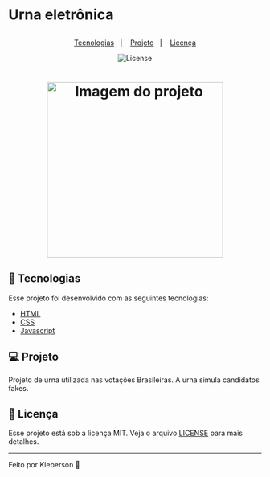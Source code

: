 # Urna eletrônica 
##

<p align="center">     
  <a href="#-tecnologias">Tecnologias</a>&nbsp;&nbsp;&nbsp;|&nbsp;&nbsp;&nbsp;  
  <a href="#-projeto">Projeto</a>&nbsp;&nbsp;&nbsp;|&nbsp;&nbsp;&nbsp;  
  <a href="#memo-licença">Licença</a>        
</p>

<p align="center">
  <img alt="License" src="https://img.shields.io/static/v1?label=license&message=MIT&color=15C3D6&labelColor=000000">
</p>              

<h1 align="center">
    <img src="https://raw.githubusercontent.com/Klebervini49/klebervini49.github.io/main/assets/img/img-project/javascript/urna.png" height='350px'  alt='Imagem do projeto'>
</h1>

## 🚀 Tecnologias

Esse projeto foi desenvolvido com as seguintes tecnologias:
- [HTML](https://developer.mozilla.org/pt-BR/docs/Web/HTML)  
- [CSS](https://developer.mozilla.org/pt-BR/docs/Web/CSS)
- [Javascript](https://developer.mozilla.org/pt-BR/docs/Web/javascript)

## 💻 Projeto

Projeto de urna utilizada nas votações Brasileiras. A urna simula candidatos fakes.

## :memo: Licença

Esse projeto está sob a licença MIT. Veja o arquivo [LICENSE](LICENSE.md) para mais detalhes.

---
Feito por Kleberson 💜
